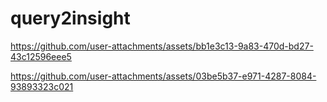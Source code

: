 # query2insight

https://github.com/user-attachments/assets/bb1e3c13-9a83-470d-bd27-43c12596eee5


https://github.com/user-attachments/assets/03be5b37-e971-4287-8084-93893323c021
 
